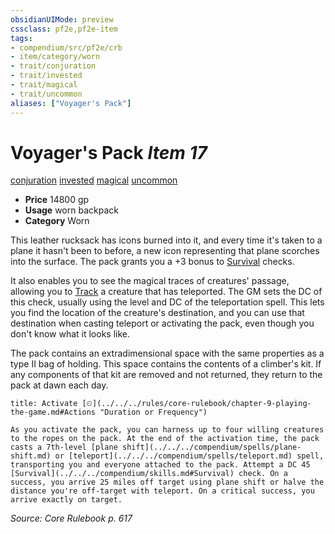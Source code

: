 ```yaml
---
obsidianUIMode: preview
cssclass: pf2e,pf2e-item
tags:
- compendium/src/pf2e/crb
- item/category/worn
- trait/conjuration
- trait/invested
- trait/magical
- trait/uncommon
aliases: ["Voyager's Pack"]
---
```

# Voyager's Pack *Item 17*  
[conjuration](../../../rules/traits/conjuration.md)  [invested](../../../rules/traits/invested.md)  [magical](../../../rules/traits/magical.md)  [uncommon](../../../rules/traits/uncommon.md)  

- **Price** 14800 gp
- **Usage** worn backpack
- **Category** Worn

This leather rucksack has icons burned into it, and every time it's taken to a plane it hasn't been to before, a new icon representing that plane scorches into the surface. The pack grants you a +3 bonus to [Survival](../../skills.md#Survival) checks.

It also enables you to see the magical traces of creatures' passage, allowing you to [Track](../../../rules/actions/track.md) a creature that has teleported. The GM sets the DC of this check, usually using the level and DC of the teleportation spell. This lets you find the location of the creature's destination, and you can use that destination when casting teleport or activating the pack, even though you don't know what it looks like.

The pack contains an extradimensional space with the same properties as a type II bag of holding. This space contains the contents of a climber's kit. If any components of that kit are removed and not returned, they return to the pack at dawn each day.

```ad-embed-ability
title: Activate [⏲](../../../rules/core-rulebook/chapter-9-playing-the-game.md#Actions "Duration or Frequency")

As you activate the pack, you can harness up to four willing creatures to the ropes on the pack. At the end of the activation time, the pack casts a 7th-level [plane shift](../../../compendium/spells/plane-shift.md) or [teleport](../../../compendium/spells/teleport.md) spell, transporting you and everyone attached to the pack. Attempt a DC 45 [Survival](../../../compendium/skills.md#Survival) check. On a success, you arrive 25 miles off target using plane shift or halve the distance you're off-target with teleport. On a critical success, you arrive exactly on target.
```

*Source: Core Rulebook p. 617*

